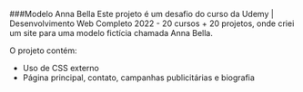###Modelo Anna Bella
 Este projeto é um desafio do curso da Udemy | Desenvolvimento Web Completo 2022 - 20 cursos + 20 projetos, onde criei um site para uma modelo fictícia chamada Anna Bella.
 
 O projeto contém:
 - Uso de CSS externo
 - Página principal, contato, campanhas publicitárias e biografia

